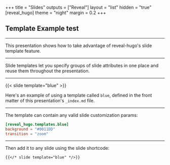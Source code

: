 +++
title = "Slides"
outputs = ["Reveal"]
layout = "list"
hidden = "true"
[reveal_hugo]
theme = "night"
margin = 0.2
+++

## Template Example test 

---

This presentation shows how to take advantage of reveal-hugo's slide template feature.

---

Slide templates let you specify groups of slide attributes in one place and reuse them throughout the presentation.

---

{{< slide template="blue" >}}

Here's an example of using a template called `blue`, defined in the front matter of this presentation's `_index.md` file.

---

The template can contain any valid slide customization params:

```toml
[reveal_hugo.templates.blue]
background = "#0011DD"
transition = "zoom"
```

---

Then add it to any slide using the slide shortcode:

```
{{</* slide template="blue" */>}}
```

